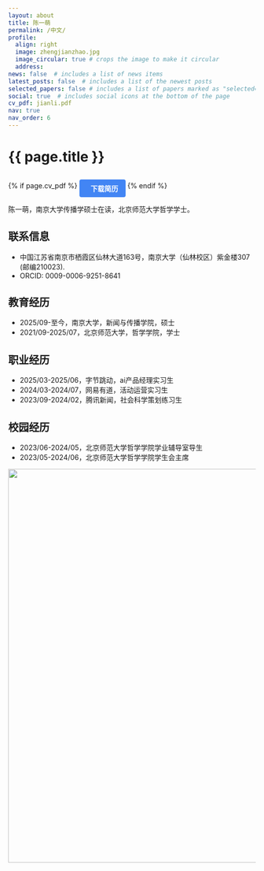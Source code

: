 ```yaml
---
layout: about
title: 陈一萌
permalink: /中文/
profile:
  align: right
  image: zhengjianzhao.jpg
  image_circular: true # crops the image to make it circular
  address:
news: false  # includes a list of news items
latest_posts: false  # includes a list of the newest posts
selected_papers: false # includes a list of papers marked as "selected={true}"
social: true  # includes social icons at the bottom of the page
cv_pdf: jianli.pdf
nav: true
nav_order: 6
---
```

<h1 class="post-title">{{ page.title }}</h1>

{% if page.cv_pdf %}
  <a href="{{ page.cv_pdf | prepend: 'assets/pdf/' | relative_url}}" 
     target="_blank" 
     rel="noopener noreferrer" 
     class="download-resume-link">
    <i class="fas fa-file-pdf"></i>
    <span class="resume-text">下载简历</span>
  </a>
{% endif %}

<style>
  .download-resume-link {
    display: inline-flex;
    align-items: center;
    background-color: #4285f4; /* 蓝色背景，可调整 */
    color: white; /* 文字和图标默认白色，这里主要确保图标颜色 */
    padding: 8px 15px; /* 内边距，控制容器大小 */
    border-radius: 4px; /* 圆角 */
    text-decoration: none; /* 去除链接默认下划线 */
    margin-top: 10px; /* 与标题拉开距离 */
  }
  .download-resume-link i {
    margin-right: 8px; /* 图标与文字的间距 */
  }
  .download-resume-link .resume-text {
    font-size: 14px;
    color: white; /* 将文字设为白色 */
    font-weight: bold; /* 文字加粗 */
  }
</style>

陈一萌，南京大学传播学硕士在读，北京师范大学哲学学士。

## 联系信息
- 中国江苏省南京市栖霞区仙林大道163号，南京大学（仙林校区）紫金楼307 (邮编210023).
- ORCID: 0009-0006-9251-8641

## 教育经历
- 2025/09-至今，南京大学，新闻与传播学院，硕士
- 2021/09-2025/07，北京师范大学，哲学学院，学士

## 职业经历
- 2025/03-2025/06，字节跳动，ai产品经理实习生
- 2024/03-2024/07，网易有道，活动运营实习生
- 2023/09-2024/02，腾讯新闻，社会科学策划练习生

## 校园经历
- 2023/06-2024/05，北京师范大学哲学学院学业辅导室导生
- 2023/05-2024/06，北京师范大学哲学学院学生会主席


<a href="https://github.com/SocratesClub/SocratesClub.github.io/edit/master/_pages/%E4%B8%AD%E6%96%87.md">
  <img src="https://user-images.githubusercontent.com/543384/192227995-fdb3a693-2f68-4dc4-b9bd-06053066322f.png" width = "800" align="middle" />
</a>
